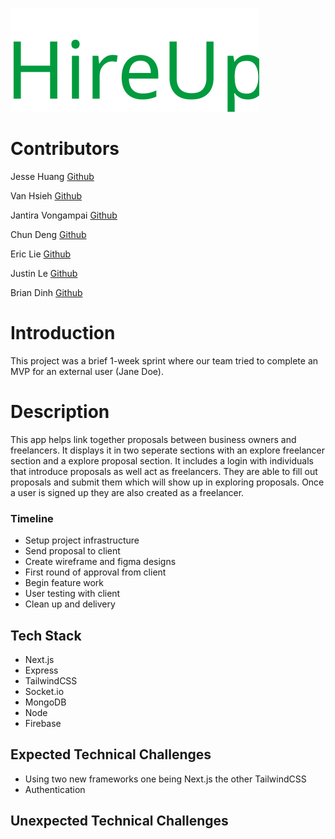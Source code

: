 
![Our company logo](https://raw.githubusercontent.com/sfo139-atlantic/hireup/main/public/HireUpLogo.svg)

# Contributors
Jesse Huang [Github](https://github.com/jjhuang417)

Van Hsieh [Github](https://github.com/van-hsieh)

Jantira Vongampai [Github](https://github.com/JTVong)

Chun Deng [Github](https://github.com/cdeng1111)

Eric Lie [Github](https://github.com/ericjlie)

Justin Le [Github](https://github.com/justinhungle)

Brian Dinh [Github](https://github.com/bgtdinh)


# Introduction
This project was a brief 1-week sprint where our team tried to complete an MVP for an external user (Jane Doe).

# Description
This app helps link together proposals between business owners and freelancers. It displays it in two seperate sections with an explore freelancer section and a explore proposal section. It includes a login with individuals that introduce proposals as well act as freelancers. They are able to fill out proposals and submit them which will show up in exploring proposals. Once a user is signed up they are also created as a freelancer.

### Timeline
- Setup project infrastructure
- Send proposal to client
- Create wireframe and figma designs
- First round of approval from client
- Begin feature work
- User testing with client
- Clean up and delivery

## Tech Stack
- Next.js
- Express
- TailwindCSS
- Socket.io
- MongoDB
- Node
- Firebase

## Expected Technical Challenges
- Using two new frameworks one being Next.js the other TailwindCSS
- Authentication

## Unexpected Technical Challenges

